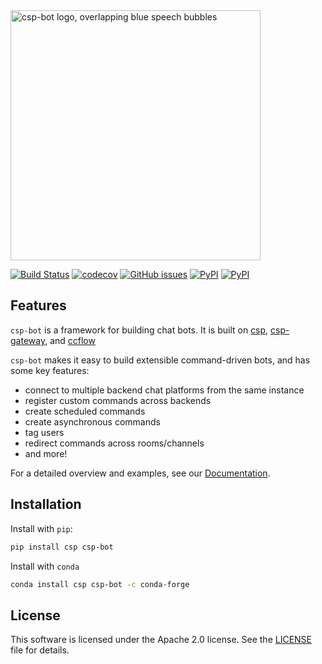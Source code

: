 <a href="https://github.com/point72/csp-bot">
  <picture>
    <source media="(prefers-color-scheme: dark)" srcset="https://github.com/point72/csp-bot/raw/main/docs/img/logo-name-dark.png?raw=true">
    <img alt="csp-bot logo, overlapping blue speech bubbles" src="https://github.com/point72/csp-bot/raw/main/docs/img/logo-name.png?raw=true" width="400">
  </picture>
</a>

<br/>

[![Build Status](https://github.com/point72/csp-bot/actions/workflows/build.yaml/badge.svg?branch=main&event=push)](https://github.com/point72/csp-bot/actions/workflows/build.yaml)
[![codecov](https://codecov.io/gh/point72/csp-bot/branch/main/graph/badge.svg)](https://codecov.io/gh/point72/csp-bot)
[![GitHub issues](https://img.shields.io/github/issues/point72/csp-bot.svg)](https://github.com/point72/csp-bot/issues)
[![PyPI](https://img.shields.io/pypi/l/csp-bot.svg)](https://pypi.python.org/pypi/csp-bot)
[![PyPI](https://img.shields.io/pypi/v/csp-bot.svg)](https://pypi.python.org/pypi/csp-bot)

## Features

`csp-bot` is a framework for building chat bots.
It is built on [csp](https://github.com/point72/csp), [csp-gateway](https://github.com/point72/csp-gateway), and [ccflow](https://github.com/point72/ccflow)

`csp-bot` makes it easy to build extensible command-driven bots, and has some key features:

- connect to multiple backend chat platforms from the same instance
- register custom commands across backends
- create scheduled commands
- create asynchronous commands
- tag users
- redirect commands across rooms/channels
- and more!

For a detailed overview and examples, see our [Documentation](https://github.com/Point72/csp-bot/wiki/Overview).

## Installation

Install with `pip`:

```bash
pip install csp csp-bot
```

Install with `conda`

```bash
conda install csp csp-bot -c conda-forge
```

## License

This software is licensed under the Apache 2.0 license. See the [LICENSE](https://github.com/Point72/csp-bot/blob/main/LICENSE) file for details.
